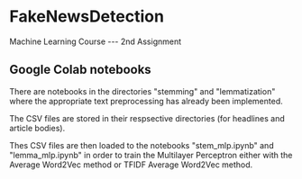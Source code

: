 # FakeNewsDetection
Machine Learning Course --- 2nd Assignment

## Google Colab notebooks

There are notebooks in the directories "stemming" and "lemmatization" where the appropriate text preprocessing has already been implemented.

The CSV files are stored in their respsective directories (for headlines and article bodies).

Thes CSV files are then loaded to the notebooks "stem_mlp.ipynb" and "lemma_mlp.ipynb" in order to train the Multilayer Perceptron either with the Average Word2Vec method or TFIDF Average Word2Vec method.
